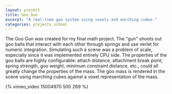 ```yaml
---
layout: project
title: Goo Gun
excerpt: "A real-time goo system using voxels and marching cubes."
categories: projects school
---
```


The Goo Gun was created for my final math project. The "gun" shoots out goo balls that interact with each other through springs and use verlet for numeric integration. Simulating such a scene was a problem of scale, especially since it was implemented entirely CPU side. The properties of the goo balls are highly configurable: attach distance, attachment break point, spring strength, goo weight, minimum constraint distance, etc., could all greatly change the properties of the mass. The goo mass is rendered in the scene using marching cubes against a voxel representation of the mass.

{% vimeo_video 15004970 500 269 %}